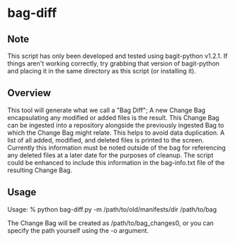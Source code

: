 bag-diff
========

## Note
This script has only been developed and tested using bagit-python v1.2.1.
If things aren't working correctly, try grabbing that version of bagit-python
and placing it in the same directory as this script (or installing it).

## Overview
This tool will generate what we call a "Bag Diff"; A new Change Bag encapsulating any modified or added files is the result. This Change Bag can be ingested into a repository alongside the previously ingested Bag to which the Change Bag might relate. This helps to avoid data duplication. A list of all added, modified, and deleted files is printed to the screen. Currently this information must be noted outside of the bag for referencing any deleted files at a later date for the purposes of cleanup. The script could be enhanced to include this information in the bag-info.txt file of the resulting Change Bag.

## Usage
   
   Usage:
        % python bag-diff.py -m /path/to/old/manifests/dir /path/to/bag

The Change Bag will be created as /path/to/bag_changes0, or you can specify
the path yourself using the -o argument.
